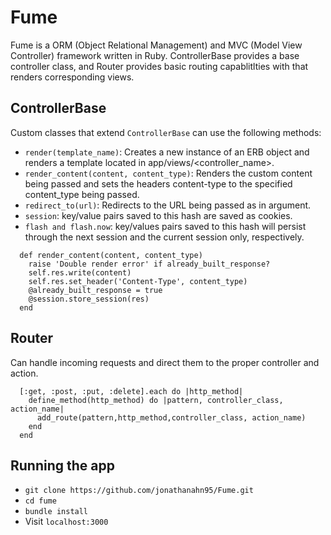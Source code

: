 # Fume
Fume is a ORM (Object Relational Management) and MVC (Model View Controller) framework written in Ruby. 
ControllerBase provides a base controller class, and Router provides basic routing capablitlties with that renders corresponding views.

## ControllerBase
Custom classes that extend `ControllerBase` can use the following methods:
* `render(template_name)`: Creates a new instance of an ERB object and renders a template located in app/views/<controller_name>.
* `render_content(content, content_type)`: Renders the custom content being passed and sets the headers content-type to the specified content_type being passed.
* `redirect_to(url)`: Redirects to the URL being passed as in argument.
* `session`: key/value pairs saved to this hash are saved as cookies.
* `flash and flash.now`: key/values pairs saved to this hash will persist through the next session and the current session only, respectively.


```  
  def render_content(content, content_type)
    raise 'Double render error' if already_built_response?
    self.res.write(content)
    self.res.set_header('Content-Type', content_type)
    @already_built_response = true
    @session.store_session(res)
  end
```

## Router
Can handle incoming requests and direct them to the proper controller and action.


```
  [:get, :post, :put, :delete].each do |http_method|
    define_method(http_method) do |pattern, controller_class, action_name|
      add_route(pattern,http_method,controller_class, action_name)
    end
  end
```

## Running the app
* `git clone https://github.com/jonathanahn95/Fume.git`
* `cd fume`
* `bundle install`
* Visit `localhost:3000`


